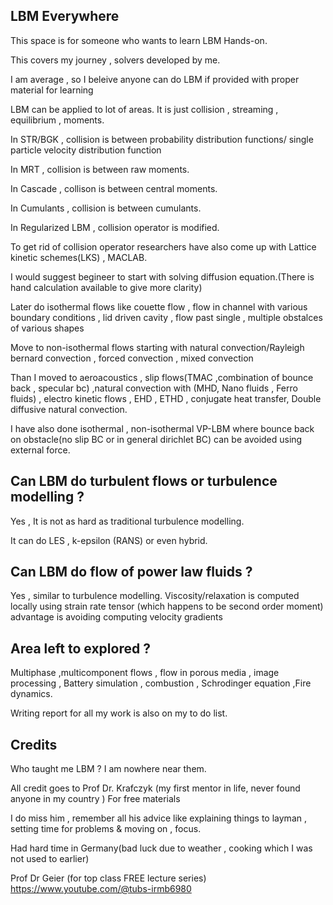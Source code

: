 ## LBM Everywhere 
This space is for someone who wants to learn LBM Hands-on.

This covers my journey , solvers developed by me.

I am average , so I beleive anyone can do LBM if provided with proper material for learning

LBM can be applied to lot of areas. 
It is just collision , streaming , equilibrium , moments.

In STR/BGK , collision is between probability distribution functions/ single particle velocity distribution function

In MRT , collision is between raw moments.

In Cascade , collison is between central moments.

In Cumulants , collision is between cumulants.

In Regularized LBM , collision operator is modified.

To get rid of collision operator researchers have also come up with Lattice kinetic schemes(LKS) , MACLAB.

I would suggest begineer to start with solving diffusion equation.(There is hand calculation available to give more clarity)

Later do isothermal flows like couette flow , flow in channel with various boundary conditions , lid driven cavity ,
flow past single , multiple obstalces of various shapes

Move to non-isothermal flows starting with natural convection/Rayleigh bernard convection , forced convection , mixed convection

Than I moved to aeroacoustics , slip flows(TMAC ,combination of bounce back , specular bc) ,natural convection with (MHD, Nano fluids , Ferro fluids) , electro kinetic flows , EHD , ETHD , conjugate heat transfer, Double diffusive natural convection.

I have also done isothermal , non-isothermal VP-LBM where bounce back on obstacle(no slip BC or in general dirichlet BC) can be avoided using external force.

## Can LBM do turbulent flows or turbulence modelling ?

Yes , It is not as hard as traditional turbulence modelling.

It can do LES , k-epsilon (RANS) or even hybrid.

## Can LBM do flow of power law fluids ?

Yes , similar to turbulence modelling.
Viscosity/relaxation is computed locally using strain rate tensor (which happens to be second order moment)
advantage is avoiding computing velocity gradients


## Area left to explored ?
Multiphase ,multicomponent flows , flow in porous media , image processing , Battery simulation , combustion , Schrodinger equation ,Fire dynamics.

Writing report for all my work is also on my to do list.

## Credits 
Who taught me LBM ?
I am nowhere near them.

All credit goes to Prof Dr. Krafczyk (my first mentor in life, never found anyone in my country )
For free materials

I do miss him , remember all his advice like explaining things to layman , setting time for problems & moving on , focus.

Had hard time in Germany(bad luck due to weather , cooking which I was not used to earlier)

Prof Dr Geier (for top class FREE lecture series)
https://www.youtube.com/@tubs-irmb6980

